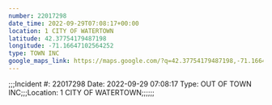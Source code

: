 ```yaml
---
number: 22017298
date_time: 2022-09-29T07:08:17+00:00
location: 1 CITY OF WATERTOWN
latitude: 42.37754179487198
longitude: -71.16647102564252
type: TOWN INC
google_maps_link: https://maps.google.com/?q=42.37754179487198,-71.16647102564252
---
```


;;;Incident #: 22017298  Date: 2022-09-29 07:08:17   Type: OUT OF TOWN INC;;;Location: 1 CITY OF WATERTOWN;;;;;;
